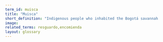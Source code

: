 ```yaml
---
term_id: muisca
title: "Muisca"
short_definition: "Indigenous people who inhabited the Bogotá savannah before Spanish colonization."
image: 
related_terms: resguardo,encomienda
layout: glossary
---
```



